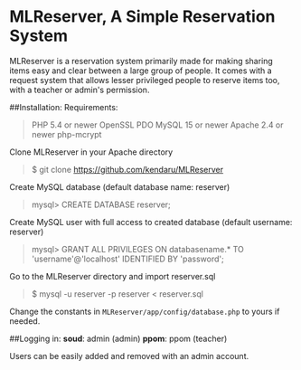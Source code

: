 MLReserver, A Simple Reservation System
===================

MLReserver is a reservation system primarily made for making sharing items easy and clear between a large group of people. It comes with a request system that allows lesser privileged people to reserve items too, with a teacher or admin's permission.

##Installation:
Requirements:
> PHP 5.4 or newer
> OpenSSL
> PDO
> MySQL 15 or newer
> Apache 2.4 or newer
> php-mcrypt

Clone MLReserver in your Apache directory
>$ git clone https://github.com/kendaru/MLReserver

 Create MySQL database (default database name: reserver)
 >mysql> CREATE DATABASE reserver;
 
 Create MySQL user with full access to created database (default username: reserver) 
 >mysql> GRANT ALL PRIVILEGES ON databasename.* TO 'username'@'localhost' IDENTIFIED BY 'password';

Go to the MLReserver directory and import reserver.sql
>$ mysql -u reserver -p reserver < reserver.sql

Change the constants in `MLReserver/app/config/database.php` to yours if needed. 

##Logging in:
**soud**:  admin (admin)
**ppom**: ppom (teacher)

Users can be easily added and removed with an admin account.



